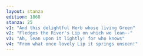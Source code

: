 ```yaml
---
layout: stanza
edition: 1868
stanza: 25
v1: "And this delightful Herb whose living Green"
v2: "Fledges the River's Lip on which we lean--"
v3: "Ah, lean upon it lightly! for who knows"
v4: "From what once lovely Lip it springs unseen!"
---
```

